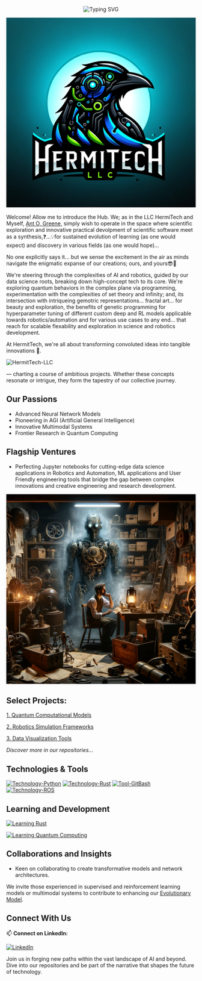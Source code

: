 <p align="center">
  <img src="https://readme-typing-svg.demolab.com?font=Georgia&size=28&duration=2000&pause=500&color=00FF00&background=00000000&width=435&height=100&multiline=true&lines=Welcome+to+HermiTech-LLC's;Hub+of+Technological+Exploration!&textShadow=2px+2px+2px+#000000" alt="Typing SVG" />
</p>

<p align="center">
  <img src="https://github.com/HermiTech-LLC/.github/blob/main/HTLLC.PNG" alt="HermitTech Innovations">
</p>

Welcome! Allow me to introduce the Hub. We; as in the LLC HermiTech and Myself, [Ant O, Greene,](https://github.com/LoQiseaking69) simply wish to operate in the space where scientific exploration and innovative practical devolpment of scientific software meet as a synthesis,❓...💡for sustained evolution of learning (as one would expect) and discovery in various fields (as one would hope)... 

No one explicitly says it... but we sense the excitement in the air as minds navigate the enigmatic expanse of our creations; ours, and yours😎🤝

We're steering through the complexities of AI and robotics, guided by our data science roots, breaking down high-concept tech to its core. We're exploring quantum behaviors in the complex plane via programming, experimentation with the complexities of set theory and infinity; and, its intersection with intriqueing gemotric representations... fractal art... for beauty and exploration, the benefits of genetic programming for hyperparameter tuning of different custom deep and RL models applicable towards robotics/automation and for various use cases to any end... that reach for scalable flexability and exploration in science and robotics development.

At HermitTech, we're all about transforming convoluted ideas into tangible innovations 🚀.

<p align="left"> <img src="https://komarev.com/ghpvc/?username=HermitTech-LLC&label=Visitors&color=blueviolet&style=flat-square" alt="HermitTech-LLC" /> </p>
— charting a course of ambitious projects. Whether these concepts resonate or intrigue, they form the tapestry of our collective journey.

## Our Passions
- Advanced Neural Network Models
- Pioneering in AGI (Artificial General Intelligence)
- Innovative Multimodal Systems
- Frontier Research in Quantum Computing

## Flagship Ventures
- Perfecting Jupyter notebooks for cutting-edge data science applications in Robotics and Automation, ML applications and User Friendly engineering tools that bridge the gap between complex innovations and creative engineering and research development.

<p align="center">
  <img src="https://github.com/LoQiseaking69/SM2/blob/main/Sm2.png" alt="Seph's BIOME - HermitTech">
</p>


## Select Projects:
[1. Quantum Computational Models](https://github.com/HermiTech-LLC/QSys-Design)

[2. Robotics Simulation Frameworks](https://github.com/HermiTech-LLC/SephsBIOME)

[3. Data Visualization Tools](https://github.com/HermiTech-LLC/QHO)

*Discover more in our repositories...*

## Technologies & Tools

[![Technology-Python](https://img.shields.io/badge/Technology-Python-green?style=for-the-badge&logo=python)](https://www.python.org)
[![Technology-Rust](https://img.shields.io/badge/Technology-Rust-blue?style=for-the-badge&logo=rust)](https://www.rust-lang.org)
[![Tool-GitBash](https://img.shields.io/badge/Tool-GitBash-black?style=for-the-badge&logo=git)](https://gitforwindows.org/)
[![Technology-ROS](https://img.shields.io/badge/Technology-ROS-red?style=for-the-badge&logo=ros)](https://www.ros.org/)
<!-- More badges as per your tech stack -->

## Learning and Development
[![Learning Rust](https://img.shields.io/badge/Learning-Rust-orange?style=for-the-badge&logo=rust)](https://www.rust-lang.org/learn)

[![Learning Quantum Computing](https://img.shields.io/badge/Learning-QuantumComputing-purple?style=for-the-badge&logo=quantum)](https://github.com/Qiskit)

<!-- More badges for learning goals -->

## Collaborations and Insights 
- Keen on collaborating to create transformative models and network architectures.

We invite those experienced in supervised and reinforcement learning models or multimodal systems to contribute to enhancing our [Evolutionary Model](https://github.com/HermiTech-LLC/SephsBIOME/tree/master/src/Sephs_GA).


## Connect With Us
📫 **Connect on LinkedIn:**

[![LinkedIn](https://img.shields.io/badge/LinkedIn-HermiTech%20LLC-blue?style=for-the-badge&logo=linkedin)](https://github.com/HermiTech-LLC/.github/blob/main/IMG_7664.jpeg)

Join us in forging new paths within the vast landscape of AI and beyond. Dive into our repositories and be part of the narrative that shapes the future of technology.

